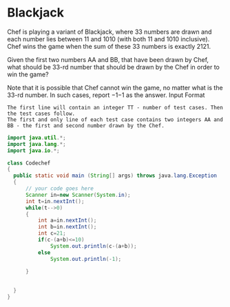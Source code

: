 # Blackjack

Chef is playing a variant of Blackjack, where 33 numbers are drawn and each number lies between 11 and 1010 (with both 11 and 1010 inclusive). Chef wins the game when the sum of these 33 numbers is exactly 2121.

Given the first two numbers AA and BB, that have been drawn by Chef, what should be 33-rd number that should be drawn by the Chef in order to win the game?

Note that it is possible that Chef cannot win the game, no matter what is the 33-rd number. In such cases, report −1−1 as the answer.
Input Format

    The first line will contain an integer TT - number of test cases. Then the test cases follow.
    The first and only line of each test case contains two integers AA and BB - the first and second number drawn by the Chef.
  ```java
import java.util.*;
import java.lang.*;
import java.io.*;

class Codechef
{
	public static void main (String[] args) throws java.lang.Exception
	{
		// your code goes here
		Scanner in=new Scanner(System.in);
		int t=in.nextInt();
		while(t-->0)
		{
		    int a=in.nextInt();
		    int b=in.nextInt();
		    int c=21;
		    if(c-(a+b)<=10)
		        System.out.println(c-(a+b));
		    else
		        System.out.println(-1);
		    
		}
		

	}
}
```

